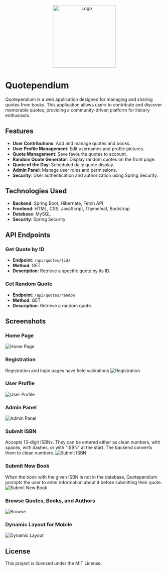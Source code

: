 <p align="center">
<img src="src/main/resources/static/images/logo.png" alt="Logo" width="200" >
</p>

# Quotependium

Quotependium is a web application designed for managing and sharing quotes from books. This application allows users to contribute and discover memorable quotes, providing a community-driven platform for literary enthusiasts.

## Features

- **User Contributions**: Add and manage quotes and books.
- **User Profile Management**: Edit usernames and profile pictures.
- **Quote Management**: Save favourite quotes to account.
- **Random Quote Generator**: Display random quotes on the front page.
- **Quote of the Day**: Scheduled daily quote display.
- **Admin Panel**: Manage user roles and permissions.
- **Security**: User authentication and authorization using Spring Security.

## Technologies Used

- **Backend**: Spring Boot, Hibernate, Fetch API
- **Frontend**: HTML, CSS, JavaScript, Thymeleaf, Bootstrap
- **Database**: MySQL
- **Security**: Spring Security

## API Endpoints

### Get Quote by ID
- **Endpoint**: `/api/quotes/{id}`
- **Method**: GET
- **Description**: Retrieve a specific quote by its ID.

### Get Random Quote
- **Endpoint**: `/api/quotes/random`
- **Method**: GET
- **Description**: Retrieve a random quote.

## Screenshots
### Home Page
![Home Page](screenshots/home-page.png)

### Registration
Registration and login pages have field validations
![Registration](screenshots/register-page.png)

### User Profile
![User Profile](screenshots/user-profile-page.png)

### Admin Panel
![Admin Panel](screenshots/admin-panel-page.png)

### Submit ISBN
Accepts 13-digit ISBNs. They can be entered either as clean numbers, with spaces, with dashes, or with "ISBN" at the start. The backend converts them to clean numbers.
![Submit ISBN](screenshots/submit-isbn-page.png)

### Submit New Book
When the book with the given ISBN is not in the database, Quotependium prompts the user to enter information about it before submitting their quote.
![Submit New Book](screenshots/submit-book.png)

### Browse Quotes, Books, and Authors
![Browse](screenshots/browse-page.png)

### Dynamic Layout for Mobile
![Dynamic Layout](screenshots/dynamic-layout-for-mobile.png)

## License
This project is licensed under the MIT License.
